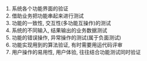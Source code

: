 1. 系统各个功能界面的验证
2. 借助业务把功能串起来进行测试
3. 功能的一致性, 交互性(多功能互操作)的测试
4. 系统的不同输入, 结果输出的业务数据测试
5. 功能的错误操作, 异常操作的测试(属于负面测试)
6. 功能实现用到的算法验证, 有时需要用运代码评审
7. 用户操作的易用性, 用户体验, 往往结合功能测试同时验证
